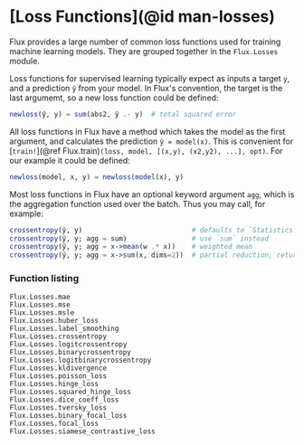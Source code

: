 # [Loss Functions](@id man-losses)

Flux provides a large number of common loss functions used for training machine learning models.
They are grouped together in the `Flux.Losses` module.

Loss functions for supervised learning typically expect as inputs a target `y`, and a prediction `ŷ` from your model.
In Flux's convention, the target is the last argumemt, so a new loss function could be defined:

```julia
newloss(ŷ, y) = sum(abs2, ŷ .- y)  # total squared error
```

All loss functions in Flux have a method which takes the model as the first argument, and calculates the prediction `ŷ = model(x)`.
This is convenient for [`train!`](@ref Flux.train)`(loss, model, [(x,y), (x2,y2), ...], opt)`.
For our example it could be defined:

```julia
newloss(model, x, y) = newloss(model(x), y)
```

Most loss functions in Flux have an optional keyword argument `agg`, which is the aggregation function used over the batch.
Thus you may call, for example:

```julia
crossentropy(ŷ, y)                           # defaults to `Statistics.mean`
crossentropy(ŷ, y; agg = sum)                # use `sum` instead
crossentropy(ŷ, y; agg = x->mean(w .* x))    # weighted mean
crossentropy(ŷ, y; agg = x->sum(x, dims=2))  # partial reduction, returns an array
```

### Function listing

```@docs
Flux.Losses.mae
Flux.Losses.mse
Flux.Losses.msle
Flux.Losses.huber_loss
Flux.Losses.label_smoothing
Flux.Losses.crossentropy
Flux.Losses.logitcrossentropy
Flux.Losses.binarycrossentropy
Flux.Losses.logitbinarycrossentropy
Flux.Losses.kldivergence
Flux.Losses.poisson_loss
Flux.Losses.hinge_loss
Flux.Losses.squared_hinge_loss
Flux.Losses.dice_coeff_loss
Flux.Losses.tversky_loss
Flux.Losses.binary_focal_loss
Flux.Losses.focal_loss
Flux.Losses.siamese_contrastive_loss
```
